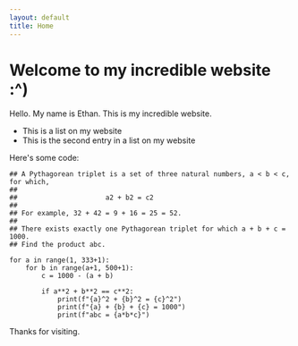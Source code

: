 ```yaml
---
layout: default
title: Home
---
```

# Welcome to my incredible website :^)
Hello. My name is Ethan. This is my incredible website.

- This is a list on my website
- This is the second entry in a list on my website

Here's some code:
```
## A Pythagorean triplet is a set of three natural numbers, a < b < c, for which,
##
##                      a2 + b2 = c2
##
## For example, 32 + 42 = 9 + 16 = 25 = 52.
##
## There exists exactly one Pythagorean triplet for which a + b + c = 1000.
## Find the product abc.

for a in range(1, 333+1):
    for b in range(a+1, 500+1):
        c = 1000 - (a + b)
        
        if a**2 + b**2 == c**2:
            print(f"{a}^2 + {b}^2 = {c}^2")
            print(f"{a} + {b} + {c} = 1000")
            print(f"abc = {a*b*c}")
```

Thanks for visiting.
